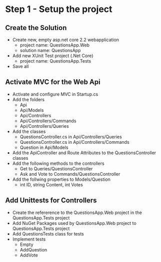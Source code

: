 # Step 1 - Setup the project

## Create the Solution

* Create new, empty asp.net core 2.2 webapplication 
  * project name: QuestionsApp.Web
  * solution name: QuestionsApp
* Add new XUnit Test project (.Net Core)
  * project name: QuestionsApp.Tests
* Save all

## Activate MVC for the Web Api

* Activate and configure MVC in Startup.cs
* Add the folders 
  * Api
  * Api/Models
  * Api/Controllers
  * Api/Controllers/Commands
  * Api/Controllers/Queries
* Add the classes
  * QuestionsController.cs in Api/Controllers/Queries
  * QuestionsController.cs in Api/Controllers/Commands
  * Question in Api/Models
* Add the ApiController and Route Attributes to the QuestionsController classes
* Add the following methods to the controllers
  * Get to Queries/QuestionsController
  * Ask and Vote to Commands/QuestionsController
* Add the follwing properties to Models/Question
  * int ID, string Content, int Votes

## Add Unittests for Controllers

* Create the refererence to the QuestionsApp.Web project in the QuestionsApp.Tests project
* Add NuGet Packages used by QuestionsApp.Web project to QuestionsApp.Tests project
* Add QuestionsTests class for tests
* Implement tests 
  * Empty
  * AddQuestion
  * AddVote